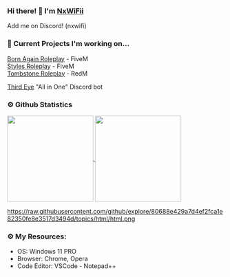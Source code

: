 ### Hi there! 👋 I'm [NxWiFii](https://github.com/NxWiFii)
Add me on Discord! (nxwifi)

### 🚧 Current Projects I'm working on... 
[Born Again Roleplay](https://discord.gg/3KAPXyUxWJ) - FiveM <br>
[Styles Roleplay](https://discord.gg/SASS2K22mz) - FiveM <br>
[Tombstone Roleplay](https://discord.gg/KD9fcZNK4G) - RedM <br>

[Third Eye](https://github.com/NxWiFii/ThirdEye) "All in One" Discord bot





### ⚙️ Github Statistics
<a href="https://github.com/nxwifii/github-readme-stats">
  <img height=200 align="center" src="https://github-readme-stats-git-master-nxwifis-projects.vercel.app/api?username=nxwifii&show_icons=true" />
</a>
<a href="https://github.com/nxwifii/github-readme-stats">
  <img height=200 align="center" src="" />
</a>


https://raw.githubusercontent.com/github/explore/80688e429a7d4ef2fca1e82350fe8e3517d3494d/topics/html/html.png


### ⚙️ My Resources: 
- OS: Windows 11 PRO
- Browser: Chrome, Opera
- Code Editor: VSCode - Notepad++
